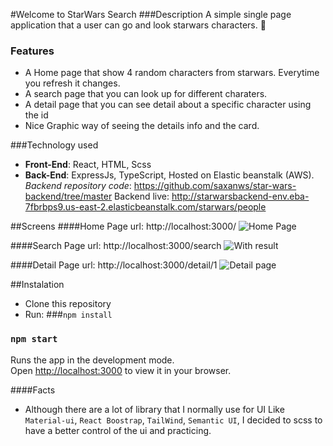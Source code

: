 #Welcome to StarWars Search
###Description
A simple single page application that a user can go and look starwars characters. 🚀


### Features
- A Home page that show 4 random characters from starwars. Everytime you refresh it changes.
- A search page that you can look up for different charaters.
- A detail page that you can see detail about a specific character using the id
- Nice Graphic way of seeing the details info and the card.

###Technology used
- **Front-End**: React, HTML, Scss
- **Back-End**: ExpressJs, TypeScript, Hosted on Elastic beanstalk (AWS). 
*Backend repository code*: https://github.com/saxanws/star-wars-backend/tree/master
Backend live: http://starwarsbackend-env.eba-7fbrbps9.us-east-2.elasticbeanstalk.com/starwars/people

##Screens
####Home Page
url: http://localhost:3000/
![Home Page](https://images2.imgbox.com/49/cc/Az25WITU_o.png "Home Page")

####Search Page
url: http://localhost:3000/search
![With result](https://images2.imgbox.com/92/5e/j4TfH97z_o.png "With result")

####Detail Page
url: http://localhost:3000/detail/1
![Detail page](https://images2.imgbox.com/f6/9c/kxcGF672_o.png "Detail page")

##Instalation
- Clone this repository
- Run:
###`npm install`
### `npm start`

Runs the app in the development mode.\
Open [http://localhost:3000](http://localhost:3000) to view it in your browser.

####Facts
- Although there are a lot of library that I normally use for UI Like `Material-ui`, `React Boostrap`, `TailWind`, `Semantic UI`, I decided to scss to have a better control of the ui and practicing.
